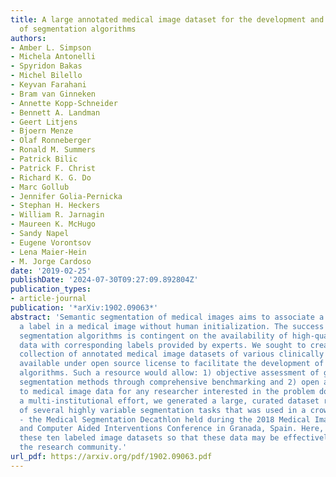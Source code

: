 ```yaml
---
title: A large annotated medical image dataset for the development and evaluation
  of segmentation algorithms
authors:
- Amber L. Simpson
- Michela Antonelli
- Spyridon Bakas
- Michel Bilello
- Keyvan Farahani
- Bram van Ginneken
- Annette Kopp-Schneider
- Bennett A. Landman
- Geert Litjens
- Bjoern Menze
- Olaf Ronneberger
- Ronald M. Summers
- Patrick Bilic
- Patrick F. Christ
- Richard K. G. Do
- Marc Gollub
- Jennifer Golia-Pernicka
- Stephan H. Heckers
- William R. Jarnagin
- Maureen K. McHugo
- Sandy Napel
- Eugene Vorontsov
- Lena Maier-Hein
- M. Jorge Cardoso
date: '2019-02-25'
publishDate: '2024-07-30T09:27:09.892804Z'
publication_types:
- article-journal
publication: '*arXiv:1902.09063*'
abstract: 'Semantic segmentation of medical images aims to associate a pixel with
  a label in a medical image without human initialization. The success of semantic
  segmentation algorithms is contingent on the availability of high-quality imaging
  data with corresponding labels provided by experts. We sought to create a large
  collection of annotated medical image datasets of various clinically relevant anatomies
  available under open source license to facilitate the development of semantic segmentation
  algorithms. Such a resource would allow: 1) objective assessment of general-purpose
  segmentation methods through comprehensive benchmarking and 2) open and free access
  to medical image data for any researcher interested in the problem domain. Through
  a multi-institutional effort, we generated a large, curated dataset representative
  of several highly variable segmentation tasks that was used in a crowd-sourced challenge
  - the Medical Segmentation Decathlon held during the 2018 Medical Image Computing
  and Computer Aided Interventions Conference in Granada, Spain. Here, we describe
  these ten labeled image datasets so that these data may be effectively reused by
  the research community.'
url_pdf: https://arxiv.org/pdf/1902.09063.pdf
---
```


